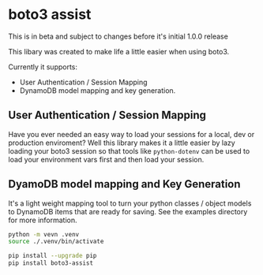 # boto3 assist

This is in beta and subject to changes before it's initial 1.0.0 release

This libary was created to make life a little easier when using boto3.

Currently it supports:
- User Authentication / Session Mapping
- DynamoDB model mapping and key generation.


## User Authentication / Session Mapping
Have you ever needed an easy way to load your sessions for a local, dev or production enviroment? Well this library
makes it a little easier by lazy loading your boto3 session so that tools like `python-dotenv` can be used to load your
environment vars first and then load your session.

## DyamoDB model mapping and Key Generation
It's a light weight mapping tool to turn your python classes / object models to DynamoDB items that are ready
for saving.  See the examples directory for more information.


```sh
python -m vevn .venv
source ./.venv/bin/activate

pip install --upgrade pip  
pip install boto3-assist

```

